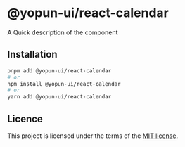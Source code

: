 # @yopun-ui/react-calendar

A Quick description of the component

## Installation

```sh
pnpm add @yopun-ui/react-calendar
# or
npm install @yopun-ui/react-calendar
# or
yarn add @yopun-ui/react-calendar
```

## Licence

This project is licensed under the terms of the
[MIT license](https://github.com/yopundotcom/yopun-ui/blob/master/LICENSE).
